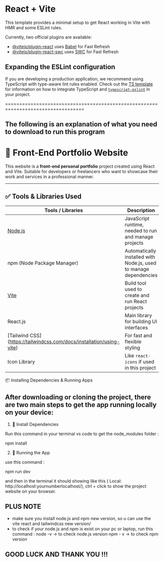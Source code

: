 # React + Vite

This template provides a minimal setup to get React working in Vite with HMR and some ESLint rules.

Currently, two official plugins are available:

- [@vitejs/plugin-react](https://github.com/vitejs/vite-plugin-react/blob/main/packages/plugin-react) uses [Babel](https://babeljs.io/) for Fast Refresh
- [@vitejs/plugin-react-swc](https://github.com/vitejs/vite-plugin-react/blob/main/packages/plugin-react-swc) uses [SWC](https://swc.rs/) for Fast Refresh

## Expanding the ESLint configuration

If you are developing a production application, we recommend using TypeScript with type-aware lint rules enabled. Check out the [TS template](https://github.com/vitejs/vite/tree/main/packages/create-vite/template-react-ts) for information on how to integrate TypeScript and [`typescript-eslint`](https://typescript-eslint.io) in your project.

==================================================================================
## The following is an explanation of what you need to download to run this program

# 🚀 Front-End Portfolio Website

This website is a **front-end personal portfolio** project created using React and Vite. Suitable for developers or freelancers who want to showcase their work and services in a professional manner.

---

## ✅ Tools & Libraries Used

| Tools / Libraries | Description |
|------------------|-------------|
| [Node.js](https://nodejs.org) | JavaScript runtime, needed to run and manage projects |
| npm (Node Package Manager) | Automatically installed with Node.js, used to manage dependencies |
| [Vite](https://vitejs.dev) | Build tool used to create and run React projects |
| React.js | Main library for building UI interfaces |
| [Tailwind CSS] (https://tailwindcss.com/docs/installation/using-vite) | For fast and flexible styling |
| Icon Library | Like `react-icons` if used in this project |

📦 Installing Dependencies & Running Apps

## After downloading or cloning the project, there are two main steps to get the app running locally on your device:

1. 🔧 Install Dependencies

Run this command in your terminal vs code to get the node_modules folder :

npm install

2. 🚀 Running the App

use this command :

npm run dev

and then in the terminal it should showing like this ( Local:   http://localhost:yournumberlocalhost/),
ctrl + click to show the project website on your browser.


## PLUS NOTE

- make sure you install node.js and npm new version, so u can use the vite react and tailwindcss new version/
- to check if your node.js and npm is exist on your pc or laptop, run this command :
node -v  -> to check node.js version
npm - v  -> to check npm version


## GOOD LUCK AND THANK YOU !!!